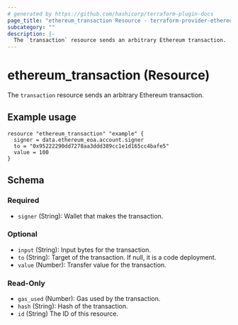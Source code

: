 ```yaml
---
# generated by https://github.com/hashicorp/terraform-plugin-docs
page_title: "ethereum_transaction Resource - terraform-provider-ethereum"
subcategory: ""
description: |-
  The `transaction` resource sends an arbitrary Ethereum transaction.
---
```


# ethereum_transaction (Resource)

The `transaction` resource sends an arbitrary Ethereum transaction.

## Example usage

```
resource "ethereum_transaction" "example" {
  signer = data.ethereum_eoa.account.signer
  to = "0x95222290dd7278aa3ddd389cc1e1d165cc4bafe5"
  value = 100
}
```

<!-- schema generated by tfplugindocs -->

## Schema

### Required

- `signer` (String): Wallet that makes the transaction.

### Optional

- `input` (String): Input bytes for the transaction.
- `to` (String): Target of the transaction. If null, it is a code deployment.
- `value` (Number): Transfer value for the transaction.

### Read-Only

- `gas_used` (Number): Gas used by the transaction.
- `hash` (String): Hash of the transaction.
- `id` (String) The ID of this resource.
